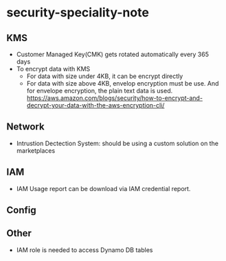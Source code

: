 # security-speciality-note

## KMS
- Customer Managed Key(CMK) gets rotated automatically every 365 days
- To encrypt data with KMS
  - For data with size under 4KB, it can be encrypt directly
  - For data with size above 4KB, envelop encryption must be use. And for envelope encryption, the plain text data is used.
  https://aws.amazon.com/blogs/security/how-to-encrypt-and-decrypt-your-data-with-the-aws-encryption-cli/

## Network
- Intrustion Dectection System: should be using a custom solution on the marketplaces

## IAM
- IAM Usage report can be download via IAM credential report.

## Config

## Other
- IAM role is needed to access Dynamo DB tables
